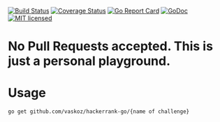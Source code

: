 [![Build Status](https://travis-ci.org/vaskoz/hackerrank-go.svg?branch=master)](https://travis-ci.org/vaskoz/hackerrank-go)
[![Coverage Status](https://coveralls.io/repos/github/vaskoz/hackerrank-go/badge.svg?branch=master)](https://coveralls.io/github/vaskoz/hackerrank-go?branch=master)
[![Go Report Card](https://goreportcard.com/badge/github.com/vaskoz/hackerrank-go)](https://goreportcard.com/report/github.com/vaskoz/hackerrank-go)
[![GoDoc](https://godoc.org/github.com/vaskoz/hackerrank-go?status.svg)](https://godoc.org/github.com/vaskoz/hackerrank-go)
[![MIT licensed](https://img.shields.io/badge/license-MIT-blue.svg)](./LICENSE.txt)

# No Pull Requests accepted. This is just a personal playground.

# Usage
```
go get github.com/vaskoz/hackerrank-go/{name of challenge}
```
